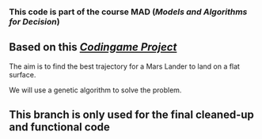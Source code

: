 ### This code is part of the course MAD (*Models and Algorithms for Decision*)

## Based on this *[Codingame Project](https://www.codingame.com/ide/puzzle/mars-lander)*

The aim is to find the best trajectory for a Mars Lander to land on a flat surface.

We will use a genetic algorithm to solve the problem.

## This branch is only used for the final cleaned-up and functional code

